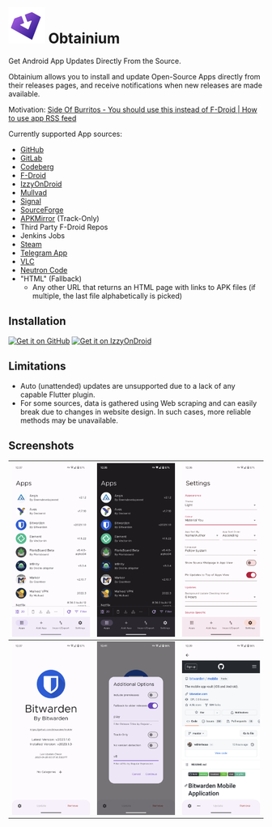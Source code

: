 # ![Obtainium Icon](./assets/graphics/icon_small.png) Obtainium

Get Android App Updates Directly From the Source.

Obtainium allows you to install and update Open-Source Apps directly from their releases pages, and receive notifications when new releases are made available.

Motivation: [Side Of Burritos - You should use this instead of F-Droid | How to use app RSS feed](https://youtu.be/FFz57zNR_M0)

Currently supported App sources:
- [GitHub](https://github.com/)
- [GitLab](https://gitlab.com/)
- [Codeberg](https://codeberg.org/)
- [F-Droid](https://f-droid.org/)
- [IzzyOnDroid](https://android.izzysoft.de/)
- [Mullvad](https://mullvad.net/en/)
- [Signal](https://signal.org/)
- [SourceForge](https://sourceforge.net/)
- [APKMirror](https://apkmirror.com/) (Track-Only)
- Third Party F-Droid Repos
- Jenkins Jobs
- [Steam](https://store.steampowered.com/mobile)
- [Telegram App](https://telegram.org)
- [VLC](https://www.videolan.org/vlc/download-android.html)
- [Neutron Code](https://neutroncode.com)
- "HTML" (Fallback)
  - Any other URL that returns an HTML page with links to APK files (if multiple, the last file alphabetically is picked)

## Installation

[<img src="https://github.com/machiav3lli/oandbackupx/blob/034b226cea5c1b30eb4f6a6f313e4dadcbb0ece4/badge_github.png"
    alt="Get it on GitHub"
    height="80">](https://github.com/ImranR98/Obtainium/releases)
[<img src="https://gitlab.com/IzzyOnDroid/repo/-/raw/master/assets/IzzyOnDroid.png"
     alt="Get it on IzzyOnDroid"
     height="80">](https://apt.izzysoft.de/fdroid/index/apk/dev.imranr.obtainium)

## Limitations
- Auto (unattended) updates are unsupported due to a lack of any capable Flutter plugin.
- For some sources, data is gathered using Web scraping and can easily break due to changes in website design. In such cases, more reliable methods may be unavailable.

## Screenshots

| <img src="./assets/screenshots/1.apps.png" alt="Apps Page" /> | <img src="./assets/screenshots/2.dark_theme.png" alt="Dark Theme" />           | <img src="./assets/screenshots/3.material_you.png" alt="Material You" />    |
| ------------------------------------------------------ | ----------------------------------------------------------------------- | -------------------------------------------------------------------- |
| <img src="./assets/screenshots/4.app.png" alt="App Page" />   | <img src="./assets/screenshots/5.app_opts.png" alt="App Options" /> | <img src="./assets/screenshots/6.app_webview.png" alt="App Web View" /> |
